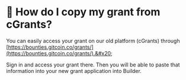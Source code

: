 # 🤔 How do I copy my grant from cGrants?

You can easily access your grant on our old platform (cGrants) through [https://bounties.gitcoin.co/grants/](https://bounties.gitcoin.co/grants/).&#x20;

Sign in and access your grant there. Then you will be able to paste that information into your new grant application into Builder.&#x20;
